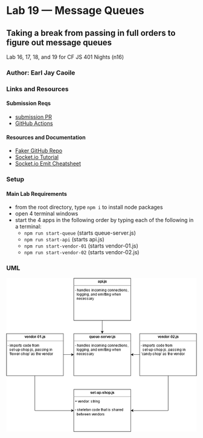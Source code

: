 # Lab 19 — Message Queues

## Taking a break from passing in full orders to figure out message queues

Lab 16, 17, 18, and 19 for CF JS 401 Nights (n16)

### Author: Earl Jay Caoile

### Links and Resources

#### Submission Reqs

- [submission PR](https://github.com/earljay-caoile-401-advanced-javascript/caps-system/pull/4)
- [GitHub Actions](https://github.com/earljay-caoile-401-advanced-javascript/caps-system/actions)

#### Resources and Documentation

- [Faker GitHub Repo](https://github.com/Marak/Faker.js#readme)
- [Socket.io Tutorial](https://www.tutorialspoint.com/socket.io/)
- [Socket.io Emit Cheatsheet](https://socket.io/docs/emit-cheatsheet/)

### Setup

#### Main Lab Requirements

- from the root directory, type `npm i` to install node packages
- open 4 terminal windows
- start the 4 apps in the following order by typing each of the following in a terminal:
  - `npm run start-queue` (starts queue-server.js)
  - `npm run start-api` (starts api.js)
  - `npm run start-vendor-01` (starts vendor-01.js)
  - `npm run start-vendor-02` (starts vendor-02.js) 

### UML

![UML Image](lab-19-uml.png "uml diagram")
